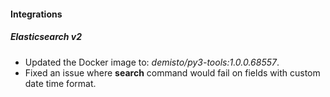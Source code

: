
#### Integrations
##### Elasticsearch v2
- Updated the Docker image to: *demisto/py3-tools:1.0.0.68557*.
- Fixed an issue where **search** command would fail on fields with custom date time format.
